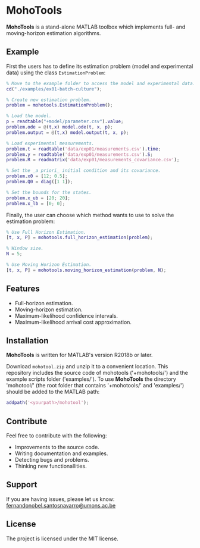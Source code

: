 # MohoTools

**MohoTools** is a stand-alone MATLAB toolbox which implements full- and moving-horizon estimation algorithms.

## Example

First the users has to define its estimation problem (model and experimental data) using the class `EstimationProblem`:

```matlab
% Move to the example folder to access the model and experimental data.
cd("./examples/ex01-batch-culture");

% Create new estimation problem.
problem = mohotools.EstimationProblem();

% Load the model.
p = readtable("+model/parameter.csv").value;
problem.ode = @(t,x) model.ode(t, x, p);
problem.output = @(t,x) model.output(t, x, p);

% Load experimental measurements.
problem.t = readtable('data/exp01/measurements.csv').time;
problem.y = readtable('data/exp01/measurements.csv').S;
problem.R = readmatrix('data/exp01/measurements_covariance.csv');

% Set the _a priori_ initial condition and its covariance.
problem.x0 = [12; 0.5];
problem.Q0 = diag([1 1]);

% Set the bounds for the states.
problem.x_ub = [20; 20];
problem.x_lb = [0; 0];
```

Finally, the user can choose which method wants to use to solve the estimation problem:

```matlab
% Use Full Horizon Estimation.
[t, x, P] = mohotools.full_horizon_estimation(problem);

% Window size.
N = 5; 

% Use Moving Horizon Estimation.
[t, x, P] = mohotools.moving_horizon_estimation(problem, N);
```

## Features

* Full-horizon estimation.
* Moving-horizon estimation.
* Maximum-likelihood confidence intervals.
* Maximum-likelihood arrival cost approximation.

## Installation

**MohoTools** is written for MATLAB's version R2018b or later.

Download `mohotool.zip` and unzip it to a convenient location. This repository includes the source code of mohotools ('+mohotools/') and the example scripts folder ('examples/'). To use **MohoTools** the directory 'mohotool/' (the root folder that contains '+mohotools/' and 'examples/') should be added to the MATLAB path:

```matlab
addpath('<yourpath>/mohotool');
```

## Contribute

Feel free to contribute with the following:

* Improvements to the source code.
* Writing documentation and examples.
* Detecting bugs and problems.
* Thinking new functionallities.

## Support

If you are having issues, please let us know: <fernandonobel.santosnavarro@umons.ac.be>

## License

The project is licensed under the MIT license.

